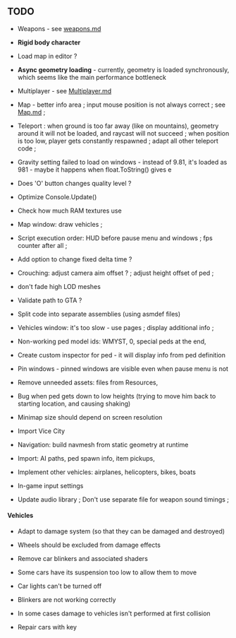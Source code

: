 
## TODO


- Weapons - see [weapons.md](weapons.md)

- **Rigid body character**

- Load map in editor ?

- **Async geometry loading** - currently, geometry is loaded synchronously, which seems like the main performance bottleneck

- Multiplayer - see [Multiplayer.md](Multiplayer.md)

- Map - better info area ; input mouse position is not always correct ; see [Map.md](Map.md) ;

- Teleport : when ground is too far away (like on mountains), geometry around it will not be loaded, and raycast will not succeed ; when position is too low, player gets constantly respawned ; adapt all other teleport code ;

- Gravity setting failed to load on windows - instead of 9.81, it's loaded as 981 - maybe it happens when float.ToString() gives e

- Does 'O' button changes quality level ?

- Optimize Console.Update()

- Check how much RAM textures use

- Map window: draw vehicles ;

- Script execution order: HUD before pause menu and windows ; fps counter after all ;

- Add option to change fixed delta time ?

- Crouching: adjust camera aim offset ? ; adjust height offset of ped ;

- don't fade high LOD meshes

- Validate path to GTA ?

- Split code into separate assemblies (using asmdef files)

- Vehicles window: it's too slow - use pages ; display additional info ;

- Non-working ped model ids: WMYST, 0, special peds at the end, 

- Create custom inspector for ped - it will display info from ped definition

- Pin windows - pinned windows are visible even when pause menu is not

- Remove unneeded assets: files from Resources, 

- Bug when ped gets down to low heights (trying to move him back to starting location, and causing shaking)

- Minimap size should depend on screen resolution


- Import Vice City

- Navigation: build navmesh from static geometry at runtime

- Import: AI paths, ped spawn info, item pickups, 

- Implement other vehicles: airplanes, helicopters, bikes, boats

- In-game input settings

- Update audio library ; Don't use separate file for weapon sound timings ;


#### Vehicles

- Adapt to damage system (so that they can be damaged and destroyed)

- Wheels should be excluded from damage effects

- Remove car blinkers and associated shaders

- Some cars have its suspension too low to allow them to move

- Car lights can't be turned off

- Blinkers are not working correctly

- In some cases damage to vehicles isn't performed at first collision

- Repair cars with key

